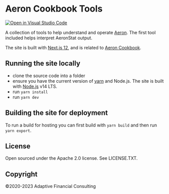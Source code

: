 # Aeron Cookbook Tools

[![Open in Visual Studio Code](https://open.vscode.dev/badges/open-in-vscode.svg)](https://open.vscode.dev/eleventy7/acb-tools)

A collection of tools to help understand and operate [Aeron](https://github.com/real-logic/aeron). The first tool included helps interpret AeronStat output.

The site is built with [Next.js 12](https://nextjs.org), and is related to [Aeron Cookbook](https://www.aeroncookbook.com).

## Running the site locally

- clone the source code into a folder
- ensure you have the current version of [yarn](https://yarnpkg.com) and Node.js. The site is built with [Node.js](https://nodejs.org/en/) v14 LTS.
- run `yarn install`
- run `yarn dev`

## Building the site for deployment

To run a build for hosting you can first build with `yarn build` and then run `yarn export`.

## License

Open sourced under the Apache 2.0 license. See LICENSE.TXT.

## Copyright

©2020-2023 Adaptive Financial Consulting 
